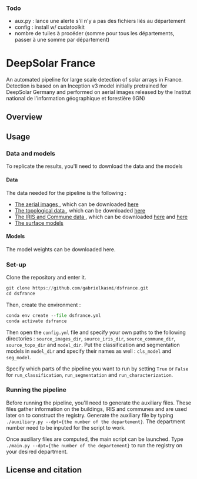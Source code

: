 ### Todo 

- aux.py : lance une alerte s'il n'y a pas des fichiers liés au département
- config : install w/ cudatoolkit
- nombre de tuiles à procéder (somme pour tous les départements, passer à une somme par département)

# DeepSolar France

An automated pipeline for large scale detection of solar arrays in France. Detection is based on an Inception v3 model initially pretrained for DeepSolar Germany and performed on aerial images released by the Institut national de l'information géographique et forestière (IGN)

## Overview
## Usage

### Data and models

To replicate the results, you'll need to download the data and the models

#### Data

The data needed for the pipeline is the following :
- <u> The aerial images </u>, which can be downloaded [here](https://geoservices.ign.fr/bdortho)
- <u> The topological data </u>, which can be downloaded [here](https://geoservices.ign.fr/bdtopo)
- <u> The IRIS and Commune data </u>, which can be downloaded [here](https://geoservices.ign.fr/contoursiris) and [here](https://www.data.gouv.fr/fr/datasets/decoupage-administratif-communal-francais-issu-d-openstreetmap/)
- <u> The surface models </u>

#### Models

The model weights can be downloaded here.

### Set-up 

Clone the repository and enter it. 

```python
git clone https://github.com/gabrielkasmi/dsfrance.git
cd dsfrance
```

Then, create the environment :

```python
conda env create --file dsfrance.yml
conda activate dsfrance
```

Then open the `config.yml` file and specify your own paths to the following directories : `source_images_dir`, `source_iris_dir`, `source_commune_dir`, `source_topo_dir` and `model_dir`. Put the classification and segmentation models in `model_dir` and specify their names as well : `cls_model` and `seg_model`. 

Specify which parts of the pipeline you want to run by setting `True` or `False` for `run_classification`, `run_segmentation` and `run_characterization`.

### Running the pipeline

Before running the pipeline, you'll need to generate the auxiliary files. These files gather information on the buildings, IRIS and communes and are used later on to construct the registry. Generate the auxiliary file by typing `./auxiliary.py --dpt={the number of the departement}`. The department number need to be inputed for the script to work.

Once auxiliary files are computed, the main script can be launched. Type `./main.py --dpt={the number of the departement}` to run the registry on your desired department.


## License and citation
